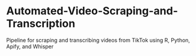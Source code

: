 # Automated-Video-Scraping-and-Transcription
Pipeline for scraping and transcribing videos from TikTok using R, Python, Apify, and Whisper
